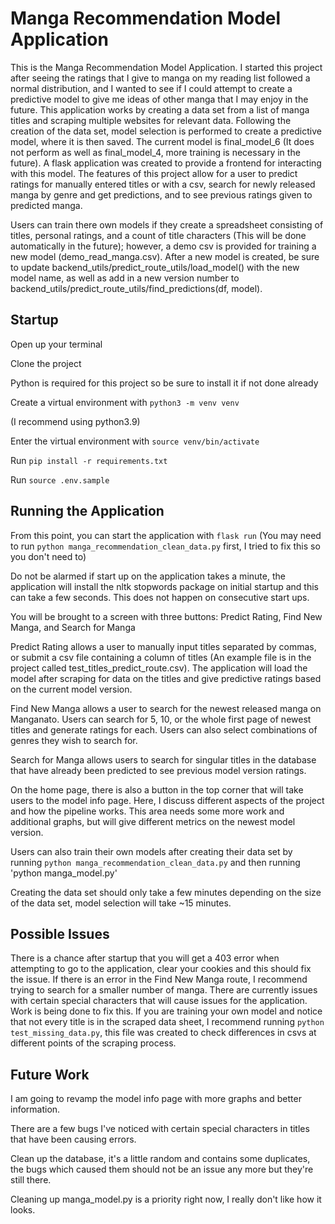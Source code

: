 # Manga Recommendation Model Application
This is the Manga Recommendation Model Application. I started this project after seeing the ratings that I give to manga on my reading list followed a normal distribution, and I wanted to see if I could attempt to create a predictive model to give me ideas of other manga that I may enjoy in the future.
This application works by creating a data set from a list of manga titles and scraping multiple websites for relevant data. Following the creation of the data set, model selection is performed to create a predictive model, where it is then saved. The current model is final_model_6 (It does not perform as well as final_model_4, more training is necessary in the future). A flask application was created to provide a frontend for interacting with this model. The features of this project allow for a user to predict ratings for manually entered titles or with a csv, search for newly released manga by genre and get predictions, and to see previous ratings given to predicted manga.

Users can train there own models if they create a spreadsheet consisting of titles, personal ratings, and a count of title characters (This will be done automatically in the future); however, a demo csv is provided for training a new model (demo_read_manga.csv). After a new model is created, be sure to update backend_utils/predict_route_utils/load_model() with the new model name, as well as add in a new version number to backend_utils/predict_route_utils/find_predictions(df, model).

## Startup
Open up your terminal

Clone the project

Python is required for this project so be sure to install it if not done already

Create a virtual environment with 
`python3 -m venv venv`

(I recommend using python3.9)

Enter the virtual environment with 
`source venv/bin/activate`

Run 
`pip install -r requirements.txt`

Run 
`source .env.sample`

## Running the Application
From this point, you can start the application with `flask run` (You may need to run `python manga_recommendation_clean_data.py` first, I tried to fix this so you don't need to)

Do not be alarmed if start up on the application takes a minute, the application will install the nltk stopwords package on initial startup and this can take a few seconds. This does not happen on consecutive start ups.

You will be brought to a screen with three buttons: Predict Rating, Find New Manga, and Search for Manga

Predict Rating allows a user to manually input titles separated by commas, or submit a csv file containing a column of titles (An example file is in the project called test_titles_predict_route.csv). The application will load the model after scraping for data on the titles and give predictive ratings based on the current model version.

Find New Manga allows a user to search for the newest released manga on Manganato. Users can search for 5, 10, or the whole first page of newest titles and generate ratings for each. Users can also select combinations of genres they wish to search for.

Search for Manga allows users to search for singular titles in the database that have already been predicted to see previous model version ratings.

On the home page, there is also a button in the top corner that will take users to the model info page. Here, I discuss different aspects of the project and how the pipeline works. This area needs some more work and additional graphs, but will give different metrics on the newest model version.

Users can also train their own models after creating their data set by running `python manga_recommendation_clean_data.py` and then running 'python manga_model.py'

Creating the data set should only take a few minutes depending on the size of the data set, model selection will take ~15 minutes.

## Possible Issues
There is a chance after startup that you will get a 403 error when attempting to go to the application, clear your cookies and this should fix the issue.
If there is an error in the Find New Manga route, I recommend trying to search for a smaller number of manga. There are currently issues with certain special characters that will cause issues for the application. Work is being done to fix this.
If you are training your own model and notice that not every title is in the scraped data sheet, I recommend running `python test_missing_data.py`, this file was created to check differences in csvs at different points of the scraping process.

## Future Work
I am going to revamp the model info page with more graphs and better information.

There are a few bugs I've noticed with certain special characters in titles that have been causing errors.

Clean up the database, it's a little random and contains some duplicates, the bugs which caused them should not be an issue any more but they're still there.

Cleaning up manga_model.py is a priority right now, I really don't like how it looks.
